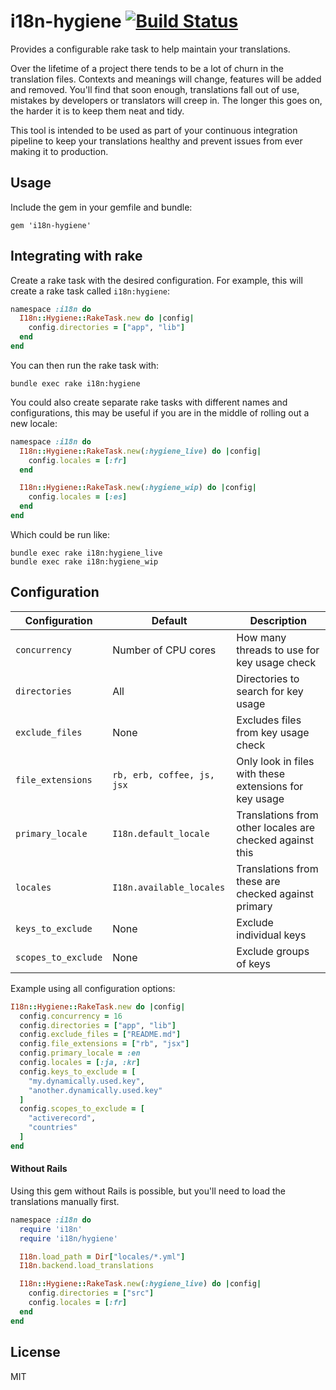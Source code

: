 # i18n-hygiene [![Build Status](https://travis-ci.org/conversation/i18n-hygiene.svg?branch=master)](https://travis-ci.org/conversation/i18n-hygiene)

Provides a configurable rake task to help maintain your translations.

Over the lifetime of a project there tends to be a lot of churn in the translation files. Contexts and meanings will change, features will be added and removed. You'll find that soon enough, translations fall out of use, mistakes by developers or translators will creep in. The longer this goes on, the harder it is to keep them neat and tidy.

This tool is intended to be used as part of your continuous integration pipeline to keep your translations healthy and prevent issues from ever making it to production.

## Usage

Include the gem in your gemfile and bundle:

`gem 'i18n-hygiene'`

## Integrating with rake

Create a rake task with the desired configuration. For example, this will create a rake task called `i18n:hygiene`:

```ruby
namespace :i18n do
  I18n::Hygiene::RakeTask.new do |config|
    config.directories = ["app", "lib"]
  end
end

```

You can then run the rake task with:
```
bundle exec rake i18n:hygiene
```

You could also create separate rake tasks with different names and configurations, this may be useful if you are in the middle of rolling out a new locale:
```ruby
namespace :i18n do
  I18n::Hygiene::RakeTask.new(:hygiene_live) do |config|
    config.locales = [:fr]
  end

  I18n::Hygiene::RakeTask.new(:hygiene_wip) do |config|
    config.locales = [:es]
  end
end
```

Which could be run like:

```
bundle exec rake i18n:hygiene_live
bundle exec rake i18n:hygiene_wip
```

## Configuration

| Configuration | Default | Description |
|---|---|---|
| `concurrency` | Number of CPU cores | How many threads to use for key usage check |
| `directories` | All | Directories to search for key usage |
| `exclude_files` | None | Excludes files from key usage check |
| `file_extensions` | `rb, erb, coffee, js, jsx` | Only look in files with these extensions for key usage |
| `primary_locale` | `I18n.default_locale` | Translations from other locales are checked against this |
| `locales` | `I18n.available_locales` | Translations from these are checked against primary |
| `keys_to_exclude` | None | Exclude individual keys  |
| `scopes_to_exclude` | None | Exclude groups of keys |

Example using all configuration options:

```ruby
I18n::Hygiene::RakeTask.new do |config|
  config.concurrency = 16
  config.directories = ["app", "lib"]
  config.exclude_files = ["README.md"]
  config.file_extensions = ["rb", "jsx"]
  config.primary_locale = :en
  config.locales = [:ja, :kr]
  config.keys_to_exclude = [
    "my.dynamically.used.key",
    "another.dynamically.used.key"
  ]
  config.scopes_to_exclude = [
    "activerecord",
    "countries"
  ]
end

```

#### Without Rails

Using this gem without Rails is possible, but you'll need to load the translations manually first.

```ruby
namespace :i18n do
  require 'i18n'
  require 'i18n/hygiene'

  I18n.load_path = Dir["locales/*.yml"]
  I18n.backend.load_translations

  I18n::Hygiene::RakeTask.new(:hygiene_live) do |config|
    config.directories = ["src"]
    config.locales = [:fr]
  end
end
```

## License

MIT
